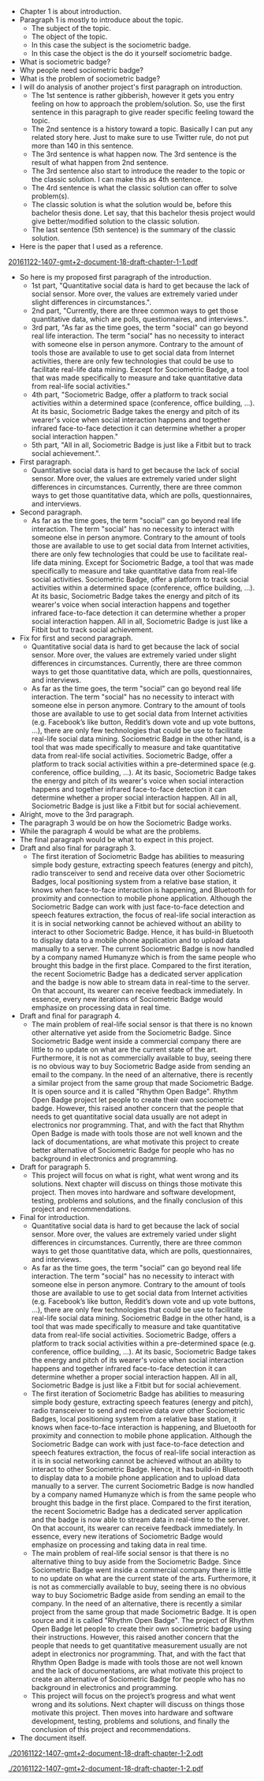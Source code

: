 * Chapter 1 is about introduction.
* Paragraph 1 is mostly to introduce about the topic.
    * The subject of the topic.
    * The object of the topic.
    * In this case the subject is the sociometric badge.
    * In this case the object is the do it yourself sociometric badge.
* What is sociometric badge?
* Why people need sociometric badge?
* What is the problem of sociometric badge?
* I will do analysis of another project's first paragraph on introduction.
    * The 1st sentence is rather gibberish, however it gets you entry feeling on how to approach the problem/solution. So, use the first sentence in this paragraph to give reader specific feeling toward the topic.
    * The 2nd sentence is a history toward a topic. Basically I can put any related story here. Just to make sure to use Twitter rule, do not put more than 140 in this sentence.
    * The 3rd sentence is what happen now. The 3rd sentence is the result of what happen from 2nd sentence.
    * The 3rd sentence also start to introduce the reader to the topic or the classic solution. I can make this as 4th sentence.
    * The 4rd sentence is what the classic solution can offer to solve problem(s).
    * The classic solution is what the solution would be, before this bachelor thesis done. Let say, that this bachelor thesis project would give better/modified solution to the classic solution.
    * The last sentence (5th sentence) is the summary of the classic solution.
* Here is the paper that I used as a reference.

[20161122-1407-gmt+2-document-18-draft-chapter-1-1.pdf](20161122-1407-gmt+2-document-18-draft-chapter-1-1.pdf)

* So here is my proposed first paragraph of the introduction.
    * 1st part, "Quantitative social data is hard to get because the lack of social sensor. More over, the values are extremely varied under slight differences in circumstances.".
    * 2nd part, "Currently, there are three common ways to get those quantitative data, which are polls, questionnaires, and interviews.".
    * 3rd part, "As far as the time goes, the term "social" can go beyond real life interaction. The term "social" has no necessity to interact with someone else in person anymore. Contrary to the amount of tools those are available to use to get social data from Internet activities, there are only few technologies that could be use to facilitate real-life data mining. Except for Sociometric Badge, a tool that was made specifically to measure and take quantitative data from real-life social activities."
    * 4th part, "Sociometric Badge, offer a platform to track social activities within a determined space (conference, office building, ...). At its basic, Sociometric Badge takes the energy and pitch of its wearer's voice when social interaction happens and together infrared face-to-face detection it can determine whether a proper social interaction happen."
    * 5th part,  "All in all, Sociometric Badge is just like a Fitbit but to track social achievement.".
* First paragraph.
    * Quantitative social data is hard to get because the lack of social sensor. More over, the values are extremely varied under slight differences in circumstances. Currently, there are three common ways to get those quantitative data, which are polls, questionnaires, and interviews.
* Second paragraph.
    * As far as the time goes, the term "social" can go beyond real life interaction. The term "social" has no necessity to interact with someone else in person anymore. Contrary to the amount of tools those are available to use to get social data from Internet activities, there are only few technologies that could be use to facilitate real-life data mining. Except for Sociometric Badge, a tool that was made specifically to measure and take quantitative data from real-life social activities. Sociometric Badge, offer a platform to track social activities within a determined space (conference, office building, ...). At its basic, Sociometric Badge takes the energy and pitch of its wearer's voice when social interaction happens and together infrared face-to-face detection it can determine whether a proper social interaction happen. All in all, Sociometric Badge is just like a Fitbit but to track social achievement.
* Fix for first and second paragraph.
    * Quantitative social data is hard to get because the lack of social sensor. More over, the values are extremely varied under slight differences in circumstances. Currently, there are three common ways to get those quantitative data, which are polls, questionnaires, and interviews.
    * As far as the time goes, the term "social" can go beyond real life interaction. The term "social" has no necessity to interact with someone else in person anymore. Contrary to the amount of tools those are available to use to get social data from Internet activities (e.g. Facebook’s like button, Reddit’s down vote and up vote buttons, ...), there are only few technologies that could be use to facilitate real-life social data mining. Sociometric Badge in the other hand, is a tool that was made specifically to measure and take quantitative data from real-life social activities. Sociometric Badge, offer a platform to track social activities within a pre-determined space (e.g. conference, office building, ...). At its basic, Sociometric Badge takes the energy and pitch of its wearer's voice when social interaction happens and together infrared face-to-face detection it can determine whether a proper social interaction happen. All in all, Sociometric Badge is just like a Fitbit but for social achievement.
* Alright, move to the 3rd paragraph.
* The paragraph 3 would be on how the Sociometric Badge works.
* While the paragraph 4 would be what are the problems.
* The final paragraph would be what to expect in this project.
* Draft and also final for paragraph 3.
    * The first iteration of Sociometric Badge has abilities to measuring simple body gesture, extracting speech features (energy and pitch), radio transceiver to send and receive data over other Sociometric Badges, local positioning system from a relative base station, it knows when face-to-face interaction is happening, and Bluetooth for proximity and connection to mobile phone application. Although the Sociometric Badge can work with just face-to-face detection and speech features extraction, the focus of real-life social interaction as it is in social networking cannot be achieved without an ability to interact to other Sociometric Badge. Hence, it has build-in Bluetooth to display data to a mobile phone application and to upload data manually to a server. The current Sociometric Badge is now handled by a company named Humanyze which is from the same people who brought this badge in the first place. Compared to the first iteration, the recent Sociometric Badge has a dedicated server application and the badge is now able to stream data in real-time to the server. On that account, its wearer can receive feedback immediately. In essence, every new iterations of Sociometric Badge would emphasize on processing data in real time.
* Draft and final for paragraph 4.
    * The main problem of real-life social sensor is that there is no known other alternative yet aside from the Sociometric Badge. Since Sociometric Badge went inside a commercial company there are little to no update on what are the current state of the art. Furthermore, it is not as commercially available to buy, seeing there is no obvious way to buy Sociometric Badge aside from sending an email to the company. In the need of an alternative, there is recently a similar project from the same group that made Sociometric Badge. It is open source and it is called "Rhythm Open Badge". Rhythm Open Badge project let people to create their own sociometric badge. However, this raised another concern that the people that needs to get quantitative social data usually are not adept in electronics nor programming. That, and with the fact that Rhythm Open Badge is made with tools those are not well known and the lack of documentations, are what motivate this project to create better alternative of Sociometric Badge for people who has no background in electronics and programming.
* Draft for paragraph 5.
    * This project will focus on what is right, what went wrong and its solutions. Next chapter will discuss on things those motivate this project. Then moves into hardware and software development, testing, problems and solutions, and the finally conclusion of this project and recommendations.
* Final for introduction.
    * Quantitative social data is hard to get because the lack of social sensor. More over, the values are extremely varied under slight differences in circumstances. Currently, there are three common ways to get those quantitative data, which are polls, questionnaires, and interviews.
    * As far as the time goes, the term "social" can go beyond real life interaction. The term "social" has no necessity to interact with someone else in person anymore. Contrary to the amount of tools those are available to use to get social data from Internet activities (e.g. Facebook’s like button, Reddit’s down vote and up vote buttons, ...), there are only few technologies that could be use to facilitate real-life social data mining. Sociometric Badge in the other hand, is a tool that was made specifically to measure and take quantitative data from real-life social activities. Sociometric Badge, offers a platform to track social activities within a pre-determined space (e.g. conference, office building, ...). At its basic, Sociometric Badge takes the energy and pitch of its wearer's voice when social interaction happens and together infrared face-to-face detection it can determine whether a proper social interaction happen. All in all, Sociometric Badge is just like a Fitbit but for social achievement.
    * The first iteration of Sociometric Badge has abilities to measuring simple body gesture, extracting speech features (energy and pitch), radio transceiver to send and receive data over other Sociometric Badges, local positioning system from a relative base station, it knows when face-to-face interaction is happening, and Bluetooth for proximity and connection to mobile phone application. Although the Sociometric Badge can work with just face-to-face detection and speech features extraction, the focus of real-life social interaction as it is in social networking cannot be achieved without an ability to interact to other Sociometric Badge. Hence, it has build-in Bluetooth to display data to a mobile phone application and to upload data manually to a server. The current Sociometric Badge is now handled by a company named Humanyze which is from the same people who brought this badge in the first place. Compared to the first iteration, the recent Sociometric Badge has a dedicated server application and the badge is now able to stream data in real-time to the server. On that account, its wearer can receive feedback immediately. In essence, every new iterations of Sociometric Badge would emphasize on processing and taking data in real time.
    * The main problem of real-life social sensor is that there is no alternative thing to buy aside from the Sociometric Badge. Since Sociometric Badge went inside a commercial company there is little to no update on what are the current state of the arts. Furthermore, it is not as commercially available to buy, seeing there is no obvious way to buy Sociometric Badge aside from sending an email to the company. In the need of an alternative, there is recently a similar project from the same group that made Sociometric Badge. It is open source and it is called "Rhythm Open Badge". The project of Rhythm Open Badge let people to create their own sociometric badge using their instructions. However, this raised another concern that the people that needs to get quantitative measurement usually are not adept in electronics nor programming. That, and with the fact that Rhythm Open Badge is made with tools those are not well known and the lack of documentations, are what motivate this project to create an alternative of Sociometric Badge for people who has no background in electronics and programming.
    * This project will focus on the project’s progress and what went wrong and its solutions. Next chapter will discuss on things those motivate this project. Then moves into hardware and software development, testing, problems and solutions, and finally the conclusion of this project and recommendations.
* The document itself.

[./20161122-1407-gmt+2-document-18-draft-chapter-1-2.odt](./20161122-1407-gmt+2-document-18-draft-chapter-1-2.odt)

[./20161122-1407-gmt+2-document-18-draft-chapter-1-2.pdf](./20161122-1407-gmt+2-document-18-draft-chapter-1-2.pdf)